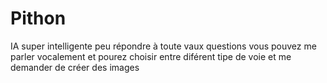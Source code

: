 # Pithon
IA super intelligente peu répondre à toute vaux questions 
vous pouvez me parler vocalement et pourez choisir entre diférent tipe de voie et me demander de créer des images
